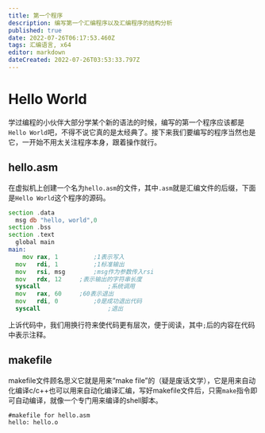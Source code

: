 ```yaml
---
title: 第一个程序
description: 编写第一个汇编程序以及汇编程序的结构分析
published: true
date: 2022-07-26T06:17:53.460Z
tags: 汇编语言, x64
editor: markdown
dateCreated: 2022-07-26T03:53:33.797Z
---
```


# Hello World
学过编程的小伙伴大部分学某个新的语法的时候，编写的第一个程序应该都是`Hello World`吧，不得不说它真的是太经典了。接下来我们要编写的程序当然也是它，一开始不用太关注程序本身，跟着操作就行。

## hello.asm
在虚拟机上创建一个名为`hello.asm`的文件，其中`.asm`就是汇编文件的后缀，下面是`Hello World`这个程序的源码。
```asm
section .data
  msg db "hello, world",0
section .bss
section .text
  global main
main:
	mov	rax, 1			;1表示写入
  mov	rdi, 1			;1标准输出
  mov	rsi, msg		;msg作为参数传入rsi
  mov	rdx, 12     ;表示输出的字符串长度
  syscall					;系统调用
  mov	rax, 60     ;60表示退出
  mov	rdi, 0			;0是成功退出代码
  syscall					;退出
```
上诉代码中，我们用换行符来使代码更有层次，便于阅读，其中`;`后的内容在代码中表示注释。

## makefile
makefile文件顾名思义它就是用来“make file”的（疑是废话文学），它是用来自动化编译c/c++也可以用来自动化编译汇编，写好makefile文件后，只需`make`指令即可自动编译，就像一个专门用来编译的shell脚本。
```
#makefile for hello.asm
hello: hello.o
